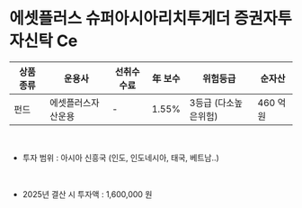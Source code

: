# 에셋플러스 슈퍼아시아리치투게더 증권자투자신탁 Ce

| 상품 종류 | 운용사 | 선취수수료 | 年 보수 | 위험등급 | 순자산 |
|---|---|---|---|------|---|
| 펀드 | 에셋플러스자산운용 | - | 1.55% | 3등급 (다소높은위험) | 460 억원 |

<br>

* 투자 범위 : 아시아 신흥국 (인도, 인도네시아, 태국, 베트남..)

<br>

* 2025년 결산 시 투자액 : 1,600,000 원
